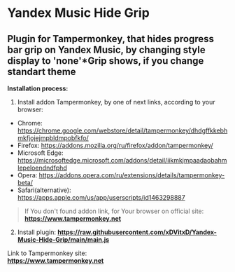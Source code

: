 # Yandex Music Hide Grip
## Plugin for Tampermonkey, that hides progress bar grip on Yandex Music, by changing style display to 'none'\*Grip shows, if you change standart theme
 **Installation process:**
 1. Install addon Tampermonkey, by one of next links, according to your browser:
 * Chrome: https://chrome.google.com/webstore/detail/tampermonkey/dhdgffkkebhmkfjojejmpbldmpobfkfo/
 * Firefox: https://addons.mozilla.org/ru/firefox/addon/tampermonkey/
 * Microsoft Edge: https://microsoftedge.microsoft.com/addons/detail/iikmkjmpaadaobahmlepeloendndfphd
 * Opera: https://addons.opera.com/ru/extensions/details/tampermonkey-beta/
 * Safari(alternative): https://apps.apple.com/us/app/userscripts/id1463298887
 >If You don't found addon link, for Your browser on official site:\
 **https://www.tampermonkey.net**
 2. Install plugin:
 **https://raw.githubusercontent.com/xDVitxD/Yandex-Music-Hide-Grip/main/main.js**

Link to Tampermonkey site:\
**https://www.tampermonkey.net**

